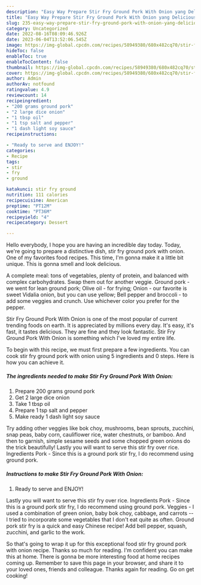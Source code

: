 ```yaml
---
description: "Easy Way Prepare Stir Fry Ground Pork With Onion yang Delicious}"
title: "Easy Way Prepare Stir Fry Ground Pork With Onion yang Delicious}"
slug: 235-easy-way-prepare-stir-fry-ground-pork-with-onion-yang-delicious
category: Uncategorized
date: 2022-08-16T08:09:46.926Z
date: 2023-06-04T13:52:06.545Z
image: https://img-global.cpcdn.com/recipes/58949380/680x482cq70/stir-fry-ground-pork-with-onion-recipe-main-photo.jpg
hideToc: false
enableToc: true
enableTocContent: false
thumbnail: https://img-global.cpcdn.com/recipes/58949380/680x482cq70/stir-fry-ground-pork-with-onion-recipe-main-photo.jpg
cover: https://img-global.cpcdn.com/recipes/58949380/680x482cq70/stir-fry-ground-pork-with-onion-recipe-main-photo.jpg
author: Admin
authorAv: notfound
ratingvalue: 4.9
reviewcount: 14
recipeingredient:
- "200 grams ground pork"
- "2 large dice onion"
- "1 tbsp oil"
- "1 tsp salt and pepper"
- "1 dash light soy sauce"
recipeinstructions:

- "Ready to serve and ENJOY!"
categories:
- Recipe
tags:
- stir
- fry
- ground

katakunci: stir fry ground 
nutrition: 111 calories
recipecuisine: American
preptime: "PT12M"
cooktime: "PT36M"
recipeyield: "4"
recipecategory: Dessert

---
```



Hello everybody, I hope you are having an incredible day today. Today, we're going to prepare a distinctive dish, stir fry ground pork with onion. One of my favorites food recipes. This time, I'm gonna make it a little bit unique. This is gonna smell and look delicious.

A complete meal: tons of vegetables, plenty of protein, and balanced with complex carbohydrates. Swap them out for another veggie. Ground pork - we went for lean ground pork; Olive oil - for frying; Onion - our favorite is sweet Vidalia onion, but you can use yellow; Bell pepper and broccoli - to add some veggies and crunch. Use whichever color you prefer for the pepper.

Stir Fry Ground Pork With Onion is one of the most popular of current trending foods on earth. It is appreciated by millions every day. It's easy, it's fast, it tastes delicious. They are fine and they look fantastic. Stir Fry Ground Pork With Onion is something which I've loved my entire life.


To begin with this recipe, we must first prepare a few ingredients. You can cook stir fry ground pork with onion using 5 ingredients and 0 steps. Here is how you can achieve it.

<!--inarticleads1-->

##### The ingredients needed to make Stir Fry Ground Pork With Onion:

1. Prepare 200 grams ground pork
1. Get 2 large dice onion
1. Take 1 tbsp oil
1. Prepare 1 tsp salt and pepper
1. Make ready 1 dash light soy sauce


Try adding other veggies like bok choy, mushrooms, bean sprouts, zucchini, snap peas, baby corn, cauliflower rice, water chestnuts, or bamboo. And then to garnish, simple sesame seeds and some chopped green onions do the trick beautifully! Lastly you will want to serve this stir fry over rice. Ingredients Pork - Since this is a ground pork stir fry, I do recommend using ground pork. 

<!--inarticleads2-->

##### Instructions to make Stir Fry Ground Pork With Onion:


1. Ready to serve and ENJOY!

Lastly you will want to serve this stir fry over rice. Ingredients Pork - Since this is a ground pork stir fry, I do recommend using ground pork. Veggies - I used a combination of green onion, baby bok choy, cabbage, and carrots -- I tried to incorporate some vegetables that I don&#39;t eat quite as often. Ground pork stir fry is a quick and easy Chinese recipe! Add bell pepper, squash, zucchini, and garlic to the work. 

So that's going to wrap it up for this exceptional food stir fry ground pork with onion recipe. Thanks so much for reading. I'm confident you can make this at home. There is gonna be more interesting food at home recipes coming up. Remember to save this page in your browser, and share it to your loved ones, friends and colleague. Thanks again for reading. Go on get cooking!
